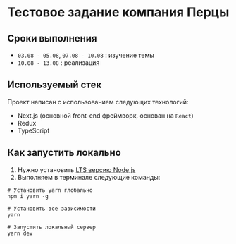 # Тестовое задание компания Перцы

## Сроки выполнения

- `03.08 - 05.08`, `07.08 - 10.08` : изучение темы
- `10.08 - 13.08` : реализация

## Используемый стек

Проект написан с использованием следующих технологий:

- Next.js (основной front-end фреймворк, основан на `React`)
- Redux
- TypeScript

## Как запустить локально

1. Нужно установить [LTS версию Node.js](https://nodejs.org/ru)
2. Выполняем в терминале следующие команды:
```shell
# Установить yarn глобально
npm i yarn -g

# Установить все зависимости
yarn

# Запустить локальный сервер
yarn dev
```
